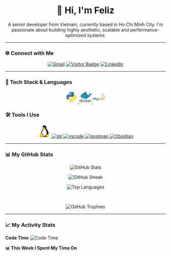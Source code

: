 <!-- README Start -->

<div align="center">
  <h1>👋 Hi, I'm Feliz</h1>
  <p>A senior developer from Vietnam, currently based in Ho Chi Minh City. I'm passionate about building highly aesthetic, scalable and performance-optimized systems.</p>
</div>

---

### 🌐 Connect with Me

<p align="center">
  <!-- Replace placeholders with your actual links -->
  <a href="mailto:tpdai108@gmail.com"><img src="https://img.shields.io/badge/Gmail-D14836?style=for-the-badge&logo=gmail&logoColor=white" alt="Gmail"/></a>
    <!-- Visitor Badge: Counts profile views -->
  <a href="https://visitor-badge.laobi.icu/badge?page_id=TranDai108.TranDai108"><img src="https://visitor-badge.laobi.icu/badge?page_id=TranDai108.TranDai108" alt="Visitor Badge"/></a>
  <a href="https://www.linkedin.com/in/dai-tran-b53973291/"><img src="https://img.shields.io/badge/LinkedIn-0077B5?style=for-the-badge&logo=linkedin&logoColor=white" alt="LinkedIn"/></a>

</p>

---

### 🚀 Tech Stack & Languages

<p align="center">
  <a href="https://www.python.org" target="_blank" rel="noreferrer"> <img src="https://raw.githubusercontent.com/devicons/devicon/master/icons/python/python-original.svg" alt="python" width="40" height="40"/> </a>
  <a href="https://www.docker.com/" target="_blank" rel="noreferrer"> <img src="https://raw.githubusercontent.com/devicons/devicon/master/icons/docker/docker-original-wordmark.svg" alt="docker" width="40" height="40"/> </a>
  <a href="https://www.mysql.com/" target="_blank" rel="noreferrer"> <img src="https://raw.githubusercontent.com/devicons/devicon/master/icons/mysql/mysql-original-wordmark.svg" alt="mysql" width="40" height="40"/> </a>
</p>

### 🛠️ Tools I Use

<p align="center">
  <a href="https://www.linux.org/" target="_blank" rel="noreferrer"> <img src="https://raw.githubusercontent.com/devicons/devicon/master/icons/linux/linux-original.svg" alt="linux" width="40" height="40"/> </a>
  <a href="https://git-scm.com/" target="_blank" rel="noreferrer"> <img src="https://www.vectorlogo.zone/logos/git-scm/git-scm-icon.svg" alt="git" width="40" height="40"/> </a>
  <a href="https://code.visualstudio.com/" target="_blank"> <img src="https://cdn.jsdelivr.net/gh/devicons/devicon/icons/vscode/vscode-original.svg" alt="vscode" width="40" height="40"/> </a>
  <a href="https://postman.com" target="_blank" rel="noreferrer"> <img src="https://www.vectorlogo.zone/logos/getpostman/getpostman-icon.svg" alt="postman" width="40" height="40"/> </a>
  <a href="https://obsidian.md/" target="_blank"> <img src="https://obsidian.md/favicon.ico" alt="Obsidian" width="40" height="40"/> </a>
</p>

---

### 📊 My GitHub Stats

<div align="center">

  <p><img src="https://github-readme-stats.vercel.app/api?username=TranDai108&theme=material-palenight&hide_border=false&include_all_commits=true&count_private=true" alt="GitHub Stats" /></p>
  <p><img src="https://github-readme-streak-stats.herokuapp.com/?user=TranDai108&theme=material-palenight&hide_border=false" alt="GitHub Streak" /></p>
  <p><img src="https://github-readme-stats.vercel.app/api/top-langs/?username=TranDai108&theme=material-palenight&hide_border=false&include_all_commits=true&count_private=true&layout=compact" alt="Top Languages" /></p>
  <br>
  <p><img src="https://github-profile-trophy.vercel.app/?username=TranDai108&theme=dracula&no-frame=false&no-bg=false&margin-w=4" alt="GitHub Trophies" /></p>
</div>

---

### 📈 My Activity Stats

<!--START_SECTION:waka-->
<!--
  THIS SECTION IS AUTO-UPDATED BY GITHUB ACTIONS (e.g., anmol098/waka-readme-stats)
  To enable this, you need to:
  1. Sign up for an account at https://wakatime.com/
  2. Create a workflow file in `.github/workflows/your_workflow.yml`
  3. Add your WAKATIME_API_KEY to your repository's Secrets.
  The following is an example of the output.
-->
**Code Time**
![Code Time](http://img.shields.io/badge/Code%20Time-Stats%20will%20display%20here-blue)

**📊 This Week I Spent My Time On**
